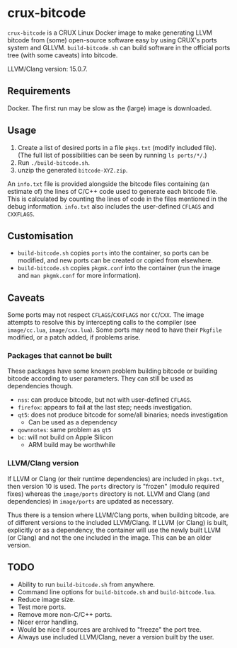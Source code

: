 # crux-bitcode

`crux-bitcode` is a CRUX Linux Docker image to make generating LLVM bitcode from (some) open-source software easy by using CRUX's ports system and GLLVM.
`build-bitcode.sh` can build software in the official ports tree (with some caveats) into bitcode.

LLVM/Clang version: 15.0.7.

## Requirements
Docker.
The first run may be slow as the (large) image is downloaded.

## Usage
1. Create a list of desired ports in a file `pkgs.txt` (modify included file).
   (The full list of possibilities can be seen by running `ls ports/*/`.)
2. Run `./build-bitcode.sh`.
3. unzip the generated `bitcode-XYZ.zip`.

An `info.txt` file is provided alongside the bitcode files containing (an estimate of) the lines of C/C++ code used to generate each bitcode file.
This is calculated by counting the lines of code in the files mentioned in the debug information.
`info.txt` also includes the user-defined `CFLAGS` and `CXXFLAGS`.

## Customisation
* `build-bitcode.sh` copies `ports` into the container, so ports can be modified, and new ports can be created or copied from elsewhere.
* `build-bitcode.sh` copies `pkgmk.conf` into the container (run the image and `man pkgmk.conf` for more information).


## Caveats
Some ports may not respect `CFLAGS`/`CXXFLAGS` nor `CC`/`CXX`.
The image attempts to resolve this by intercepting calls to the compiler (see `image/cc.lua`, `image/cxx.lua`).
Some ports may need to have their `Pkgfile` modified, or a patch added, if problems arise.

### Packages that cannot be built
These packages have some known problem building bitcode or building bitcode according to user parameters.
They can still be used as dependencies though.

* `nss`: can produce bitcode, but not with user-defined `CFLAGS`.
* `firefox`: appears to fail at the last step; needs investigation.
* `qt5`: does not produce bitcode for some/all binaries; needs investigation
  * Can be used as a dependency
* `qownnotes`: same problem as `qt5`
* `bc`: will not build on Apple Silicon
  * ARM build may be worthwhile

### LLVM/Clang version
If LLVM or Clang (or their runtime dependencies) are included in `pkgs.txt`, then version 10 is used.
The `ports` directory is "frozen" (modulo required fixes) whereas the `image/ports` directory is not.
LLVM and Clang (and dependencies) in `image/ports` are updated as necessary.

Thus there is a tension where LLVM/Clang ports, when building bitcode, are of different versions to the included LLVM/Clang.
If LLVM (or Clang) is built, explicitly or as a dependency, the container will use the newly built LLVM (or Clang) and not the one included in the image.
This can be an older version.

## TODO
* Ability to run `build-bitcode.sh` from anywhere.
* Command line options for `build-bitcode.sh` and `build-bitcode.lua`.
* Reduce image size.
* Test more ports.
* Remove more non-C/C++ ports.
* Nicer error handling.
* Would be nice if sources are archived to "freeze" the port tree.
* Always use included LLVM/Clang, never a version built by the user.
